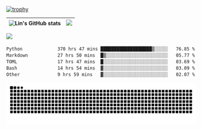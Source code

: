 [![trophy](https://github-profile-trophy.vercel.app/?username=ocss884&column=7)](https://github.com/ocss884)

| ![Lin's GitHub stats](https://github-readme-stats.vercel.app/api?username=ocss884&show_icons=true&hide_border=True&count_private=true) | ![](https://github-readme-streak-stats.herokuapp.com?user=ocss884&hide_border=true&date_format=M%20j%5B%2C%20Y%5D&ring=7EDDCF&fire=7EDDCF") |
| ------------------------------------------------------------ | ------------------------------------------------------------ |

![](https://komarev.com/ghpvc/?username=ocss884&color=brightgreen)

<!--START_SECTION:waka-->

```txt
Python             370 hrs 47 mins ███████████████████▒░░░░░   76.85 %
Markdown           27 hrs 50 mins  █▒░░░░░░░░░░░░░░░░░░░░░░░   05.77 %
TOML               17 hrs 47 mins  █░░░░░░░░░░░░░░░░░░░░░░░░   03.69 %
Bash               14 hrs 54 mins  ▓░░░░░░░░░░░░░░░░░░░░░░░░   03.09 %
Other              9 hrs 59 mins   ▓░░░░░░░░░░░░░░░░░░░░░░░░   02.07 %
```

<!--END_SECTION:waka-->

<p align="center">
   <img src="https://github.com/ocss884/ocss884/blob/output/github-snake.svg" alt="snake">
</p>
